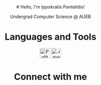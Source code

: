 <div align="center">
# Hello, I'm Ippokratis Pantelidis!

Undergrad Computer Science @ AUEB



# Languages and Tools

[<img src="https://i0.wp.com/tinkercademy.com/wp-content/uploads/2018/04/python-icon.png?ssl=1" alt="Python" height="32">](https://www.python.org/)
[<img src="https://i.imgur.com/muPt8eE.png" alt="Java" height="32">](https://www.java.com/)


# Connect with me

</div>
